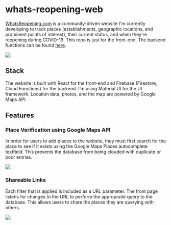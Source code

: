 # whats-reopening-web

[WhatsReopening.com](https://whatsreopening.com) is a community-driven website I'm currently developing to track places (establishments, geographic locations, and prominent points of interest), their current status, and when they're reopening during COVID-19. This repo is just for the front-end. The backend functions can be found [here](https://github.com/narwhal-sightings/narwhal-cloud-functions).

![](https://github.com/narwhal-sightings/whats-reopening-web/blob/master/src/assets/images/Screen%20Shot%202020-09-04%20at%203.31.19%20PM.png)

## Stack

The website is built with React for the front-end and Firebase (Firestore, Cloud Functions) for the backend. I’m using Material UI for the UI framework. Location data, photos, and the map are powered by Google Maps API.

## Features

### Place Verification using Google Maps API

In order for users to add places to the website, they must first search for the place to see if it exists using the Google Maps Places autocomplete textfield. This prevents the database from being clouded with duplicate or poor entries.

![](/https://github.com/narwhal-sightings/whats-reopening-web/blob/master/src/assets/images/Screen%20Shot%202020-09-04%20at%203.34.18%20PM.png)

### Shareable Links

Each filter that is applied is included as a URL parameter. The front page listens for changes to the URL to perform the appropraite query to the database. This allows users to share the places they are querying with others.

![](/https://github.com/narwhal-sightings/whats-reopening-web/blob/master/src/assets/images/Screen%20Shot%202020-09-04%20at%203.55.55%20PM.png)